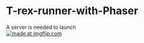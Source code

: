 # T-rex-runner-with-Phaser
A server is needed to launch
<br>
<a href="https://imgflip.com/gif/2b9iwi"><img src="https://i.imgflip.com/2b9iwi.gif" title="made at imgflip.com"/></a>